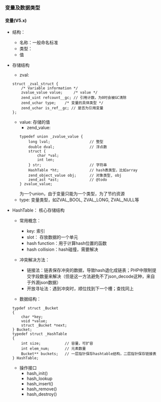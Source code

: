 ### 变量及数据类型
#### 变量(V5.x)
- 结构：
    - 名称：一般命名标准
    - 类型：
    - 值
- 存储结构
    - zval: 
    ```
    struct _zval_struct {
    	/* Variable information */
    	zvalue_value value;		/* value */
    	zend_uint refcount__gc; // 引用计数，为0时会被GC清除
    	zend_uchar type;	/* 变量的具体类型 */
    	zend_uchar is_ref__gc; // 是否为引用变量
    };
    ```
    - value: 存储的值
        - zend_value:
        ```
        typedef union _zvalue_value {
        	long lval;					// 整型
        	double dval;				// 浮点数
        	struct {
        		char *val;
        		int len;
        	} str;                      // 字符串
        	HashTable *ht;				// hash表类型，比如array
        	zend_object_value obj;      // 对象类型, obj
        	zend_ast *ast;              // @todo
        } zvalue_value;
        ```
        为一个union，由于变量只能为一个类型，为了节约资源
    - type: 变量类型，如ZVAL_BOOL, ZVAL_LONG, ZVAL_NULL等
    
- HashTable： 核心存储结构
    - 常用概念：
        - key: 索引
        - slot： 存放数据的一个单元
        - hash function：用于计算hash位置的函数
        - hash collision：hash碰撞，需要解决
    - 冲突解决方法：
        - 链接法：链表保存冲突的数据，导致hash退化成链表；PHP中限制提交字段数量来解决（但是这一方法避免不了json_decode这种，来自于外源json数据）
        - 开放寻址法：遇到冲突时，顺位找到下一个槽；查找同上
        
    - 数据结构：
    ```
    typdef struct _Bucket
    {
        char *key;
        void *value;
        struct _Bucket *next;
    } Bucket;
    typedef struct _HashTable
    {
        int size;           // 容量，可扩容
        int elem_num;       // 元素数量
        Bucket** buckets;   // 一层指针保存hashtable结构，二层指针保存链接表
    } HashTable; 
    ```
    
    - 操作接口
        - hash_init()
        - hash_lookup
        - hash_insert()
        - hash_remove()
        - hash_destroy()